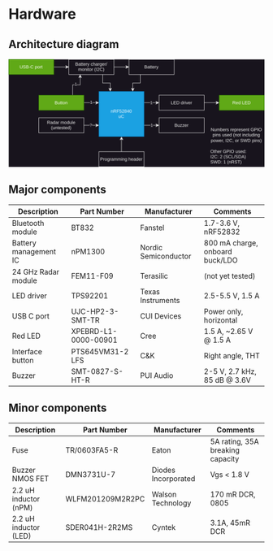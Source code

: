 # Hardware

## Architecture diagram
![HW architecture diagram](/docs/DWG_HW-Architecture.svg)

## Major components
| Description           | Part Number           | Manufacturer          | Comments                          |
| --------------------- | --------------------- | --------------------- | --------------------------------- |
| Bluetooth module      | BT832                 | Fanstel               | 1.7-3.6 V, nRF52832               |
| Battery management IC | nPM1300               | Nordic Semiconductor  | 800 mA charge, onboard buck/LDO   |
| 24 GHz Radar module   | FEM11-F09             | Terasilic             | (not yet tested)                  |
| LED driver            | TPS92201              | Texas Instruments     | 2.5-5.5 V, 1.5 A                  |
| USB C port            | UJC-HP2-3-SMT-TR      | CUI Devices           | Power only, horizontal            |
| Red LED               | XPEBRD-L1-0000-00901  | Cree                  | 1.5 A, ~2.65 V @ 1.5 A            |
| Interface button      | PTS645VM31-2 LFS      | C&K                   | Right angle, THT                  |
| Buzzer                | SMT-0827-S-HT-R       | PUI Audio             | 2-5 V, 2.7 kHz, 85 dB @ 3.6V      |

## Minor components
| Description           | Part Number           | Manufacturer          | Comments                          |
| --------------------- | --------------------- | --------------------- | --------------------------------- |
| Fuse                  | TR/0603FA5-R          | Eaton                 | 5A rating, 35A breaking capacity  |
| Buzzer NMOS FET       | DMN3731U-7            | Diodes Incorporated   | Vgs < 1.8 V                       |
| 2.2 uH inductor (nPM) | WLFM201209M2R2PC      | Walson Technology     | 170 mR DCR, 0805                  |
| 2.2 uH inductor (LED) | SDER041H-2R2MS        | Cyntek                | 3.1A, 45mR DCR                    |